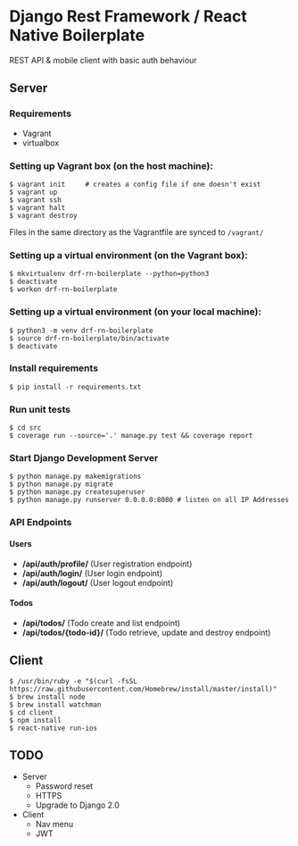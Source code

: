 # Django Rest Framework / React Native Boilerplate

REST API & mobile client with basic auth behaviour


## Server

### Requirements
* Vagrant
* virtualbox

### Setting up Vagrant box (on the host machine):
```
$ vagrant init     # creates a config file if one doesn't exist
$ vagrant up
$ vagrant ssh
$ vagrant halt
$ vagrant destroy

```

Files in the same directory as the Vagrantfile are synced to `/vagrant/`

### Setting up a virtual environment (on the Vagrant box):
```
$ mkvirtualenv drf-rn-boilerplate --python=python3
$ deactivate
$ workon drf-rn-boilerplate
```

### Setting up a virtual environment (on your local machine):
```
$ python3 -m venv drf-rn-boilerplate
$ source drf-rn-boilerplate/bin/activate
$ deactivate
```

### Install requirements
```
$ pip install -r requirements.txt
```

### Run unit tests
```
$ cd src
$ coverage run --source='.' manage.py test && coverage report
```

### Start Django Development Server
```
$ python manage.py makemigrations
$ python manage.py migrate
$ python manage.py createsuperuser
$ python manage.py runserver 0.0.0.0:8080 # listen on all IP Addresses
```

### API Endpoints

#### Users

* **/api/auth/profile/** (User registration endpoint)
* **/api/auth/login/** (User login endpoint)
* **/api/auth/logout/** (User logout endpoint)


#### Todos

* **/api/todos/** (Todo create and list endpoint)
* **/api/todos/{todo-id}/** (Todo retrieve, update and destroy endpoint)


## Client
```
$ /usr/bin/ruby -e "$(curl -fsSL https://raw.githubusercontent.com/Homebrew/install/master/install)"
$ brew install node
$ brew install watchman
$ cd client
$ npm install
$ react-native run-ios
```

## TODO
* Server
    * Password reset
    * HTTPS
    * Upgrade to Django 2.0
* Client
    * Nav menu
    * JWT
